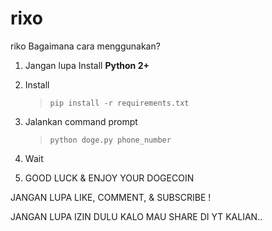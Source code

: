 # rixo
riko
Bagaimana cara menggunakan?
1. Jangan lupa Install **Python 2+**

2. Install

   >`pip install -r requirements.txt`

4. Jalankan command prompt

   >`python doge.py phone_number`

5. Wait

6. GOOD LUCK & ENJOY YOUR DOGECOIN

JANGAN LUPA LIKE, COMMENT, & SUBSCRIBE !

JANGAN LUPA IZIN DULU KALO MAU SHARE DI YT KALIAN..
